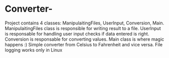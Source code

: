 Converter-
==========
Project contains 4 classes: ManipulaitingFiles, UserInput, Conversion, Main.
ManipulaitingFiles class is responsible for writing result to a file.
UserInput is responsable for handling user input checks if data entered is right.
Conversion is responsable for converting values.
Main class is where magic happens :)
Simple converter from Celsius to Fahrenheit and vice versa. File logging works only in Linux 
